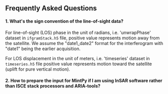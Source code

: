 ## Frequently Asked Questions

#### 1. What's the sign convention of the line-of-sight data?

For line-of-sight (LOS) phase in the unit of radians, i.e. 'unwrapPhase' dataset in `ifgramStack.h5` file, positive value represents motion away from the satellite. We assume the "date1_date2" format for the interferogram with "date1" being the earlier acquisition.

For LOS displacement in the unit of meters, i.e. 'timeseries' dataset in `timeseries.h5` file positive value represents motion toward the satellite (uplift for pure vertical motion).

#### 2. How to prepare the input for MintPy if I am using InSAR software rather than ISCE stack processors and ARIA-tools?





